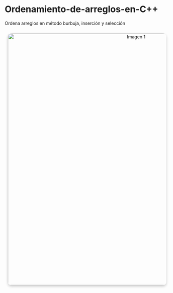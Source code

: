 # Ordenamiento-de-arreglos-en-C++
Ordena arreglos en método burbuja, inserción y selección

<p align="center">
  <img src="OrdenC.png" alt="Imagen 1" width="800" style="border-radius:10px; box-shadow: 0 4px 8px rgba(0,0,0,0.2); margin:10px;">
</p>
